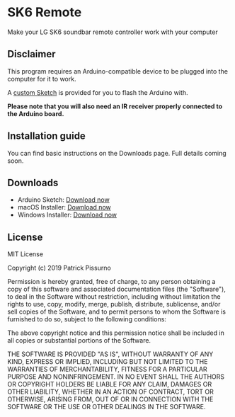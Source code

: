 # SK6 Remote
Make your LG SK6 soundbar remote controller work with your computer

## Disclaimer
This program requires an Arduino-compatible device to be plugged into the computer for it to work.

A [custom Sketch](https://github.com/patrickpissurno/SK6-remote/blob/master/receiver/receiver.ino) is provided for you to flash the Arduino with.

**Please note that you will also need an IR receiver properly connected to the Arduino board.**

## Installation guide
You can find basic instructions on the Downloads page. Full details coming soon.

## Downloads
- Arduino Sketch: [Download now](https://github.com/patrickpissurno/SK6-remote/blob/master/receiver/receiver.ino)
- macOS Installer: [Download now](https://github.com/patrickpissurno/SK6-remote/releases/tag/1.0.1)
- Windows Installer: [Download now](https://github.com/patrickpissurno/SK6-remote/releases/tag/1.0.1-win)

## License
MIT License

Copyright (c) 2019 Patrick Pissurno

Permission is hereby granted, free of charge, to any person obtaining a copy
of this software and associated documentation files (the "Software"), to deal
in the Software without restriction, including without limitation the rights
to use, copy, modify, merge, publish, distribute, sublicense, and/or sell
copies of the Software, and to permit persons to whom the Software is
furnished to do so, subject to the following conditions:

The above copyright notice and this permission notice shall be included in all
copies or substantial portions of the Software.

THE SOFTWARE IS PROVIDED "AS IS", WITHOUT WARRANTY OF ANY KIND, EXPRESS OR
IMPLIED, INCLUDING BUT NOT LIMITED TO THE WARRANTIES OF MERCHANTABILITY,
FITNESS FOR A PARTICULAR PURPOSE AND NONINFRINGEMENT. IN NO EVENT SHALL THE
AUTHORS OR COPYRIGHT HOLDERS BE LIABLE FOR ANY CLAIM, DAMAGES OR OTHER
LIABILITY, WHETHER IN AN ACTION OF CONTRACT, TORT OR OTHERWISE, ARISING FROM,
OUT OF OR IN CONNECTION WITH THE SOFTWARE OR THE USE OR OTHER DEALINGS IN THE
SOFTWARE.
